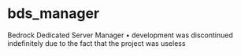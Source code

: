 # bds_manager
Bedrock Dedicated Server Manager
• development was discontinued indefinitely due to the fact that the project was useless
